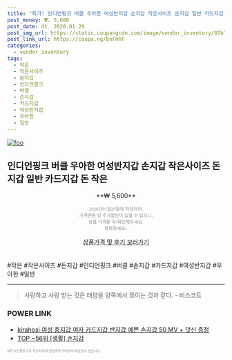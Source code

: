 ```yaml
--- 
title: "특가! 인디언핑크 버클 우아한 여성반지갑 손지갑 작은사이즈 돈지갑 일반 카드지갑..." 
post_money: ₩. 5,600 
post_date: dt. 2020.01.29 
post_img_url: https://static.coupangcdn.com/image/vendor_inventory/07b7/0123c15f0effe9b78f7d7d216acbf16b09ca868bfa41f2f58d6dab80743f.jpg 
post_link_url: https://coupa.ng/bnFmhF 
categories: 
  - vendor_inventory 
tags: 
  - 작은 
  - 작은사이즈 
  - 돈지갑 
  - 인디언핑크 
  - 버클 
  - 손지갑 
  - 카드지갑 
  - 여성반지갑 
  - 우아한 
  - 일반 
--- 
```

[![foo](https://static.coupangcdn.com/image/vendor_inventory/07b7/0123c15f0effe9b78f7d7d216acbf16b09ca868bfa41f2f58d6dab80743f.jpg)](https://coupa.ng/bnFmhF) 

## 인디언핑크 버클 우아한 여성반지갑 손지갑 작은사이즈 돈지갑 일반 카드지갑 돈 작은 
<p style="text-align: center;">**₩ 5,600**</p> 
<p style="text-align: center;"><span style="color: #898c8f; font-family: Georgia,Times,serif; font-size: 0.75em;">2020년01월29일에 작성되어, <br>가격변동 및 추가할인이 있을 수 있으니,<br> 상품 가격을 꼭!확인해주세요.<br>행복하세요~</span> 
</p>	 
<div markdown="0" style="text-align: center;"><a href="https://coupa.ng/bnFmhF" class="btn btn--success">상품가격 및 후기 보러가기</a></div> 
<br><br> 
  #작은 #작은사이즈 #돈지갑 #인디언핑크 #버클 #손지갑 #카드지갑 #여성반지갑 #우아한 #일반 
<hr> 

> 사랑하고 사랑 받는 것은 태양을 양쪽에서 쪼이는 것과 같다. - 비스코트 


### POWER LINK

* <a href="https://blog.naver.com/fasyy4321/221790254230" target="_blank">kirahosi 여성 중지갑 여자 카드지갑 반지갑 예쁜 손지갑 50 MV + 덧신 증정</a>
* <a href="https://blog.naver.com/an0733/221788313788" target="_blank"> TOP ~56위 [생활] 손지갑</a>

<span style="color: #898c8f; font-family: Georgia,Times,serif; font-size: 0.55em;">파트너스활동으로 작성자에게 일정액의 커미션이 제공될수 있습니다.</span> 
